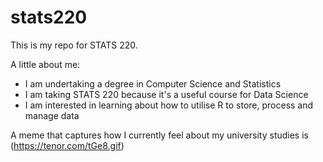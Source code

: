 # stats220

This is my repo for STATS 220. 

A little about me:

- I am undertaking a degree in Computer Science and Statistics
- I am taking STATS 220 because it's a useful course for Data Science
- I am interested in learning about how to utilise R to store, process and manage data
  
A meme that captures how I currently feel about my university studies is 
(https://tenor.com/tGe8.gif)
